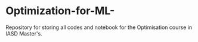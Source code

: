 # Optimization-for-ML-

Repository for storing all codes and notebook for the Optimisation course in IASD Master's.
